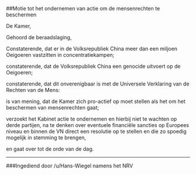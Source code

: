##Motie tot het ondernemen van actie om de mensenrechten te beschermen 
 
De Kamer,

Gehoord de beraadslaging,

Constaterende, dat er in de Volksrepubliek China meer dan een miljoen Oeigoeren vastzitten in concentratiekampen;

constaterende, dat de Volksrepubliek China een genocide uitvoert op de Oeigoeren;

constaterende, dat dit onverenigbaar is met de Universele Verklaring van de Rechten van de Mens: 

is van mening, dat de Kamer zich pro-actief op moet stellen als het om het beschermen van mensenrechten gaat;

verzoekt het Kabinet actie te ondernemen en hierbij niet te wachten op derde partijen, na te denken over eventuele financiële sancties op Europees niveau en binnen de VN direct een resolutie op te stellen en die zo spoedig mogelijk in stemming te brengen,

en gaat over tot de orde van de dag.

---

###Ingediend door /u/Hans-Wiegel namens het NRV
